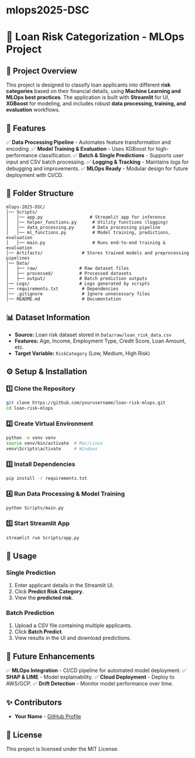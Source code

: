 # mlops2025-DSC
# 🏦 Loan Risk Categorization - MLOps Project

## 📌 Project Overview
This project is designed to classify loan applicants into different **risk categories** based on their financial details, using **Machine Learning and MLOps best practices**. The application is built with **Streamlit** for UI, **XGBoost** for modeling, and includes robust **data processing, training, and evaluation** workflows.

## 🚀 Features
✅ **Data Processing Pipeline** - Automates feature transformation and encoding.
✅ **Model Training & Evaluation** - Uses XGBoost for high-performance classification.
✅ **Batch & Single Predictions** - Supports user input and CSV batch processing.
✅ **Logging & Tracking** - Maintains logs for debugging and improvements.
✅ **MLOps Ready** - Modular design for future deployment with CI/CD.

## 📂 Folder Structure
```
mlops-2025-DSC/
│── Scripts/
│   │── app.py                  # Streamlit app for inference
│   │── helper_functions.py      # Utility functions (logging)
│   │── data_processing.py       # Data processing pipeline
│   │── ml_functions.py          # Model training, predictions, evaluation
│   │── main.py                  # Runs end-to-end training & evaluation
│── Artifacts/               # Stores trained models and preprocessing pipelines
│── Data/
│   ├── raw/                # Raw dataset files
│   ├── processed/          # Processed datasets
│   ├── output/             # Batch prediction outputs
│── Logs/                   # Logs generated by scripts
│── requirements.txt         # Dependencies
│── .gitignore               # Ignore unnecessary files
│── README.md                # Documentation
```

## 📊 Dataset Information
- **Source:** Loan risk dataset stored in `Data/raw/loan_risk_data.csv`
- **Features:** Age, Income, Employment Type, Credit Score, Loan Amount, etc.
- **Target Variable:** `RiskCategory` (Low, Medium, High Risk)

## ⚙️ Setup & Installation
### 1️⃣ Clone the Repository
```sh
git clone https://github.com/yourusername/loan-risk-mlops.git
cd loan-risk-mlops
```

### 2️⃣ Create Virtual Environment
```sh
python -m venv venv
source venv/bin/activate  # Mac/Linux
venv\Scripts\activate     # Windows
```

### 3️⃣ Install Dependencies
```sh
pip install -r requirements.txt
```

### 4️⃣ Run Data Processing & Model Training
```sh
python Scripts/main.py
```

### 5️⃣ Start Streamlit App
```sh
streamlit run Scripts/app.py
```

## 🎯 Usage
### **Single Prediction**
1. Enter applicant details in the Streamlit UI.
2. Click **Predict Risk Category**.
3. View the **predicted risk**.

### **Batch Prediction**
1. Upload a CSV file containing multiple applicants.
2. Click **Batch Predict**.
3. View results in the UI and download predictions.

## 📌 Future Enhancements
✅ **MLOps Integration** - CI/CD pipeline for automated model deployment.
✅ **SHAP & LIME** - Model explainability.
✅ **Cloud Deployment** - Deploy to AWS/GCP.
✅ **Drift Detection** - Monitor model performance over time.

## ✨ Contributors
- **Your Name** - [GitHub Profile](https://github.com/yourusername)

## 📜 License
This project is licensed under the MIT License.
